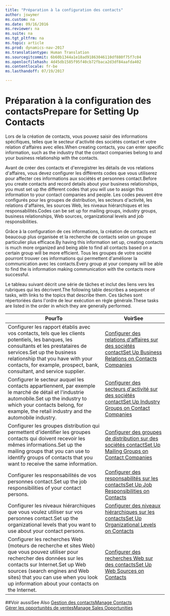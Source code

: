 ```yaml
---
title: "Préparation à la configuration des contacts"
author: jswymer
ms.custom: na
ms.date: 09/16/2016
ms.reviewer: na
ms.suite: na
ms.tgt_pltfrm: na
ms.topic: article
ms.prod: dynamics-nav-2017
ms.translationtype: Human Translation
ms.sourcegitcommit: 6b60b1344a1e18ad91863046110df880f75f7c04
ms.openlocfilehash: 4d45db1585f95f40cb72fbaca2d3df84aafda402
ms.contentlocale: fr-be
ms.lasthandoff: 07/19/2017

---
```

# <a name="prepare-for-setting-up-contacts"></a><span data-ttu-id="780c9-102">Préparation à la configuration des contacts</span><span class="sxs-lookup"><span data-stu-id="780c9-102">Prepare for Setting Up Contacts</span></span>
<span data-ttu-id="780c9-103">Lors de la création de contacts, vous pouvez saisir des informations spécifiques, telles que le secteur d'activité des sociétés contact et votre relation d'affaires avec elles.</span><span class="sxs-lookup"><span data-stu-id="780c9-103">When creating contacts, you can enter specific information, such as the industry that the contact companies belong to and your business relationship with the contacts.</span></span>

<span data-ttu-id="780c9-104">Avant de créer des contacts et d'enregistrer les détails de vos relations d'affaires, vous devez configurer les différents codes que vous utiliserez pour affecter ces informations aux sociétés et personnes contact.</span><span class="sxs-lookup"><span data-stu-id="780c9-104">Before you create contacts and record details about your business relationships, you must set up the different codes that you will use to assign this information to your contact companies and people.</span></span> <span data-ttu-id="780c9-105">Les codes peuvent être configurés pour les groupes de distribution, les secteurs d'activité, les relations d'affaires, les sources Web, les niveaux hiérarchiques et les responsabilités.</span><span class="sxs-lookup"><span data-stu-id="780c9-105">Codes can be set up for mailing groups, industry groups, business relationships, Web sources, organizational levels and job responsibilities.</span></span>

<span data-ttu-id="780c9-106">Grâce à la configuration de ces informations, la création de contacts est beaucoup plus organisée et la recherche de contacts selon un groupe particulier plus efficace.</span><span class="sxs-lookup"><span data-stu-id="780c9-106">By having this information set up, creating contacts is much more organized and being able to find all contacts based on a certain group will be more efficient.</span></span> <span data-ttu-id="780c9-107">Tous les groupes de votre société pourront trouver ces informations qui permettent d'améliorer la communication avec les contacts.</span><span class="sxs-lookup"><span data-stu-id="780c9-107">Every group at your company will be able to find the is information making communication with the contacts more successful.</span></span>

<span data-ttu-id="780c9-108">Le tableau suivant décrit une série de tâches et inclut des liens vers les rubriques qui les décrivent.</span><span class="sxs-lookup"><span data-stu-id="780c9-108">The following table describes a sequence of tasks, with links to the topics that describe them.</span></span> <span data-ttu-id="780c9-109">Ces tâches sont répertoriées dans l'ordre de leur exécution en règle générale.</span><span class="sxs-lookup"><span data-stu-id="780c9-109">These tasks are listed in the order in which they are generally performed.</span></span>

|<span data-ttu-id="780c9-110">Pour</span><span class="sxs-lookup"><span data-stu-id="780c9-110">To</span></span> |<span data-ttu-id="780c9-111">Voir</span><span class="sxs-lookup"><span data-stu-id="780c9-111">See</span></span> |
|---|----|
|<span data-ttu-id="780c9-112">Configurer les rapport établis avec vos contacts, tels que les clients potentiels, les banques, les consultants et les prestataires de services.</span><span class="sxs-lookup"><span data-stu-id="780c9-112">Set up the business relationship that you have with your contacts, for example, prospect, bank, consultant, and service supplier.</span></span>|[<span data-ttu-id="780c9-113">Configurer des relations d'affaires sur des sociétés contact</span><span class="sxs-lookup"><span data-stu-id="780c9-113">Set Up Business Relations on Contacts Companies</span></span>](marketing-business-relations.md)|
|<span data-ttu-id="780c9-114">Configurer le secteur auquel les contacts appartiennent, par exemple le marché de détail et l'industrie automobile.</span><span class="sxs-lookup"><span data-stu-id="780c9-114">Set up the industry to which your contacts belong, for example, the retail industry and the automobile industry.</span></span>|[<span data-ttu-id="780c9-115">Configurer des secteurs d'activité sur des sociétés contact</span><span class="sxs-lookup"><span data-stu-id="780c9-115">Set Up Industry Groups on Contact Companies</span></span>](marketing-industry-groups.md)|
|<span data-ttu-id="780c9-116">Configurer les groupes distribution qui permettent d'identifier les groupes contacts qui doivent recevoir les mêmes informations.</span><span class="sxs-lookup"><span data-stu-id="780c9-116">Set up the mailing groups that you can use to identify groups of contacts that you want to receive the same information.</span></span>|[<span data-ttu-id="780c9-117">Configurer des groupes de distribution sur des sociétés contact</span><span class="sxs-lookup"><span data-stu-id="780c9-117">Set Up Mailing Groups on Contact Companies</span></span>](marketing-mailing-groups.md)|
|<span data-ttu-id="780c9-118">Configurer les responsabilités de vos personnes contact.</span><span class="sxs-lookup"><span data-stu-id="780c9-118">Set up the job responsibilities of your contact persons.</span></span>|[<span data-ttu-id="780c9-119">Configurer des responsabilités sur les contacts</span><span class="sxs-lookup"><span data-stu-id="780c9-119">Set Up Job Responsibilities on Contacts</span></span>](marketing-job-responsibilities.md)|
|<span data-ttu-id="780c9-120">Configurer les niveaux hiérarchiques que vous voulez utiliser sur vos personnes contact.</span><span class="sxs-lookup"><span data-stu-id="780c9-120">Set up the organizational levels that you want to use about your contact persons.</span></span>|[<span data-ttu-id="780c9-121">Configurer des niveaux hiérarchiques sur les contacts</span><span class="sxs-lookup"><span data-stu-id="780c9-121">Set Up Organizational Levels on Contacts</span></span>](marketing-organizational-levels.md)|
|<span data-ttu-id="780c9-122">Configurer les recherches Web (moteurs de recherche et sites Web) que vous pouvez utiliser pour rechercher des données sur les contacts sur Internet.</span><span class="sxs-lookup"><span data-stu-id="780c9-122">Set up Web sources (search engines and Web sites) that you can use when you look up information about your contacts on the Internet.</span></span>|[<span data-ttu-id="780c9-123">Configurer des recherches Web sur des contacts</span><span class="sxs-lookup"><span data-stu-id="780c9-123">Set Up Web Sources on Contacts</span></span>](marketing-web-sources.md)|

##<a name="see-also"></a><span data-ttu-id="780c9-124">Voir aussi</span><span class="sxs-lookup"><span data-stu-id="780c9-124">See Also</span></span>
[<span data-ttu-id="780c9-125">Gestion des contacts</span><span class="sxs-lookup"><span data-stu-id="780c9-125">Manage Contacts</span></span>](marketing-contacts.md)  
[<span data-ttu-id="780c9-126">Gérer les opportunités de ventes</span><span class="sxs-lookup"><span data-stu-id="780c9-126">Manage Sales Opportunities</span></span>](marketing-manage-sales-opportunities.md)

